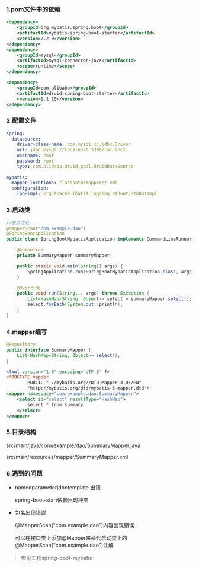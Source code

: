 ### 1.pom文件中的依赖

```xml
<dependency>
    <groupId>org.mybatis.spring.boot</groupId>
    <artifactId>mybatis-spring-boot-starter</artifactId>
    <version>2.2.0</version>
</dependency>
<dependency>
    <groupId>mysql</groupId>
    <artifactId>mysql-connector-java</artifactId>
    <scope>runtime</scope>
</dependency>

<dependency>
    <groupId>com.alibaba</groupId>
    <artifactId>druid-spring-boot-starter</artifactId>
    <version>1.1.10</version>
</dependency>
```

### 2.配置文件

```yaml
spring:
  datasource:
    driver-class-name: com.mysql.cj.jdbc.Driver
    url: jdbc:mysql://localhost:3306/caf_lhcx
    username: root
    password: root
    type: com.alibaba.druid.pool.DruidDataSource

mybatis:
  mapper-locations: classpath:mapper/*.xml
  configuration:
    log-impl: org.apache.ibatis.logging.stdout.StdOutImpl
```

### 3.启动类

```java
//重点之处
@MapperScan("com.example.dao")
@SpringBootApplication
public class SpringBootMybatisApplication implements CommandLineRunner {

    @Autowired
    private SummaryMapper summaryMapper;

    public static void main(String[] args) {
        SpringApplication.run(SpringBootMybatisApplication.class, args);
    }

    @Override
    public void run(String... args) throws Exception {
        List<HashMap<String, Object>> select = summaryMapper.select();
        select.forEach(System.out::println);
    }
}
```

### 4.mapper编写

```java
@Repository
public interface SummaryMapper {
    List<HashMap<String, Object>> select();
}
```

```xml
<?xml version="1.0" encoding="UTF-8" ?>
<!DOCTYPE mapper
        PUBLIC "-//mybatis.org//DTD Mapper 3.0//EN"
        "http://mybatis.org/dtd/mybatis-3-mapper.dtd">
<mapper namespace="com.example.dao.SummaryMapper">
    <select id="select" resultType="HashMap">
        select * from summary
    </select>
</mapper>
```

### 5.目录结构

src/main/java/com/example/dao/SummaryMapper.java

src/main/resources/mapper/SummaryMapper.xml

### 6.遇到的问题

- namedparameterjdbctemplate 出错

  spring-boot-start依赖出现冲突

- 包名出现错误

  @MapperScan("com.example.dao")内容出现错误

  可以在接口类上添加@Mapper来替代启动类上的@MapperScan("com.example.dao")注解



> 参见工程spring-boot-mybatis